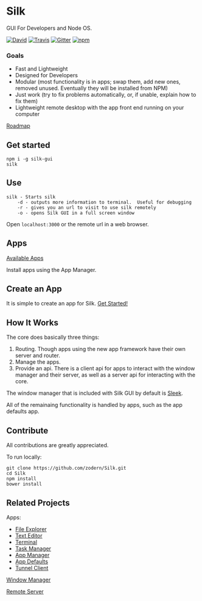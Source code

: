 # Silk

GUI For Developers and Node OS.

[![David](https://img.shields.io/david/Silk-GUI/Silk.svg?style=flat-square)](https://david-dm.org/Silk-GUI/Silk) [![Travis](https://img.shields.io/travis/Silk-GUI/Silk.svg?style=flat-square)](https://travis-ci.org/Silk-GUI/Silk)
[![Gitter](https://img.shields.io/gitter/room/Silk-GUI/Silk.svg?style=flat-square)](https://gitter.im/Silk-GUI/Silk?utm_source=badge&utm_medium=badge&utm_campaign=pr-badge&utm_content=badge)
[![npm](https://img.shields.io/npm/dm/silk-gui.svg?style=flat-square)](https://www.npmjs.com/package/silk-gui) 

### Goals
- Fast and Lightweight
- Designed for Developers
- Modular (most functionality is in apps; swap them, add new ones, removed unused. Eventually they will be installed from NPM)
- Just work (try to fix problems automatically, or, if unable, explain how to fix them)
- Lightweight remote desktop with the app front end running on your computer

[Roadmap](https://github.com/zodern/Silk/wiki/Roadmap)

## Get started
```
npm i -g silk-gui 
silk
```

## Use
```
silk - Starts silk
    -d - outputs more information to terminal.  Useful for debugging
    -r - gives you an url to visit to use silk remotely
    -o - opens Silk GUI in a full screen window
```

Open `localhost:3000` or the remote url in a web browser.

## Apps

[Available Apps](https://github.com/zodern/Silk/wiki/Apps)

Install apps using the App Manager.

## Create an App

It is simple to create an app for Silk.
[Get Started!](https://github.com/zodern/Silk/wiki/Basics-Of-Making-an-App)
 
## How It Works

The core does basically three things:

1. Routing. Though apps using the new app framework have their own server and router.
2. Manage the apps.
3. Provide an api. There is a client api for apps to interact with the window manager and their server, as well as a server api for interacting with the core.

The window manager that is included with Silk GUI by default is  [Sleek](https://github.com/Silk-GUI/Sleek).

All of the remainaing functionality is handled by apps, such as the app defaults app.

## Contribute

All contributions are greatly appreciated.  

To run locally:
```
git clone https://github.com/zodern/Silk.git
cd Silk
npm install
bower install
```
## Related Projects

Apps:

- [File Explorer](https://github.com/Silk-GUI/file-explorer)
- [Text Editor](https://github.com/Silk-GUI/text-editor)
- [Terminal](https://github.com/Silk-GUI/terminal)
- [Task Manager](https://github.com/Silk-GUI/task-manager)
- [App Manager](https://github.com/Silk-GUI/appManager)
- [App Defaults](https://github.com/Silk-GUI/app-defaults)
- [Tunnel Client](https://github.com/formula1/Silk-Tunnel-Client)

[Window Manager](https://github.com/Silk-GUI/Sleek)

[Remote Server](https://github.com/formula1/Silk-Server)
